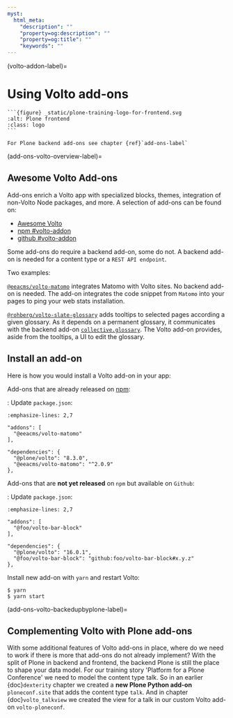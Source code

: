 ```yaml
---
myst:
  html_meta:
    "description": ""
    "property=og:description": ""
    "property=og:title": ""
    "keywords": ""
---
```


(volto-addon-label)=

# Using Volto add-ons

````{sidebar} Plone Frontend Chapter
```{figure} _static/plone-training-logo-for-frontend.svg
:alt: Plone frontend
:class: logo
```

For Plone backend add-ons see chapter {ref}`add-ons-label`
````

(add-ons-volto-overview-label)=

## Awesome Volto Add-ons

Add-ons enrich a Volto app with specialized blocks, themes, integration of non-Volto Node packages, and more.
A selection of add-ons can be found on:

- [Awesome Volto](https://github.com/collective/awesome-volto)
- [npm #volto-addon](https://www.npmjs.com/search?q=keywords:volto-addon)
- [github #volto-addon](https://github.com/search?o=desc&q=%23volto-addon&s=&type=Repositories)

Some add-ons do require a backend add-on, some do not.
A backend add-on is needed for a content type or a `REST API endpoint`.

Two examples:

[`@eeacms/volto-matomo`](https://www.npmjs.com/package/@eeacms/volto-matomo) integrates Matomo with Volto sites.
No backend add-on is needed.
The add-on integrates the code snippet from `Matomo` into your pages to ping your web stats installation.

[`@rohberg/volto-slate-glossary`](https://github.com/rohberg/volto-slate-glossary) adds tooltips to selected pages according a given glossary.
As it depends on a permanent glossary, it communicates with the backend add-on [`collective.glossary`](https://pypi.org/project/collective.glossary/).
The Volto add-on provides, aside from the tooltips, a UI to edit the glossary.


## Install an add-on

Here is how you would install a Volto add-on in your app:

Add-ons that are already released on [npm](https://www.npmjs.com):

: Update `package.json`:
  ```{code-block} json
  :emphasize-lines: 2,7

  "addons": [
    "@eeacms/volto-matomo"
  ],

  "dependencies": {
    "@plone/volto": "8.3.0",
    "@eeacms/volto-matomo": "^2.0.9"
  },
  ```

Add-ons that are **not yet released** on `npm` but available on `Github`:

: Update `package.json`:

  ```{code-block} json
  :emphasize-lines: 2,7

  "addons": [
    "@foo/volto-bar-block"
  ],

  "dependencies": {
    "@plone/volto": "16.0.1",
    "@foo/volto-bar-block": "github:foo/volto-bar-block#x.y.z"
  },
  ```


Install new add-on with `yarn` and restart Volto:

```shell
$ yarn
$ yarn start
```


(add-ons-volto-backedupbyplone-label)=

## Complementing Volto with Plone add-ons

With some additional features of Volto add-ons in place, where do we need to work if there is more that add-ons do not already implement?
With the split of Plone in backend and frontend, the backend Plone is still the place to shape your data model.
For our training story 'Platform for a Plone Conference' we need to model the content type talk.
So in an earlier {doc}`dexterity` chapter we created a **new Plone Python add-on** `ploneconf.site` that adds the content type `talk`.
And in chapter {doc}`volto_talkview` we created the view for a talk in our custom Volto add-on `volto-ploneconf`.

